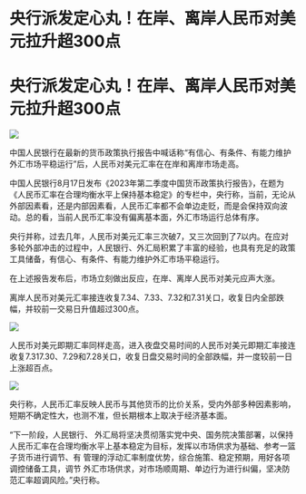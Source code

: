 # 央行派发定心丸！在岸、离岸人民币对美元拉升超300点

# 央行派发定心丸！在岸、离岸人民币对美元拉升超300点

![](https://inews.gtimg.com/newsapp_bt/0/15816027898/1000)

中国人民银行在最新的货币政策执行报告中喊话称“有信心、有条件、有能力维护外汇市场平稳运行”后，人民币对美元汇率在在岸和离岸市场走高。

中国人民银行8月17日发布《2023年第二季度中国货币政策执行报告》，在题为《人民币汇率在合理均衡水平上保持基本稳定》的专栏中，央行称，当前，无论从外部因素看，还是内部因素看，人民币汇率都不会单边走贬，而是会保持双向波动。总的看，当前人民币汇率没有偏离基本面，外汇市场运行总体有序。

央行并称，过去几年，人民币对美元汇率三次破7，又三次回到了7以内。在应对多轮外部冲击的过程中，人民银行、外汇局积累了丰富的经验，也具有充足的政策工具储备，有信心、有条件、有能力维护外汇市场平稳运行。

在上述报告发布后，市场立刻做出反应，在岸、离岸人民币对美元应声大涨。

离岸人民币对美元汇率接连收复7.34、7.33、7.32和7.31关口，收复日内全部跌幅，并较前一交易日升值超过300点。

![](https://inews.gtimg.com/newsapp_bt/0/15816878287/1000)

人民币对美元即期汇率同样走高，进入夜盘交易时间的人民币对美元即期汇率接连收复7.317.30、7.29和7.28关口，收复日盘交易时间的全部跌幅，并一度较前一日上涨超百点。

![](https://inews.gtimg.com/newsapp_bt/0/15816878288/1000)

央行称，人民币汇率反映人民币与其他货币的比价关系，受内外部多种因素影响， 短期不确定性大，也测不准，但长期根本上取决于经济基本面。

“下一阶段，人民银行、
外汇局将坚决贯彻落实党中央、国务院决策部署，以保持人民币汇率在合理均衡水平上基本稳定为目标，发挥以市场供求为基础、参考一篮子货币进行调节、有
管理的浮动汇率制度优势，综合施策、稳定预期，用好各项调控储备工具，调节 外汇市场供求，对市场顺周期、单边行为进行纠偏，坚决防范汇率超调风险。”央行称。

